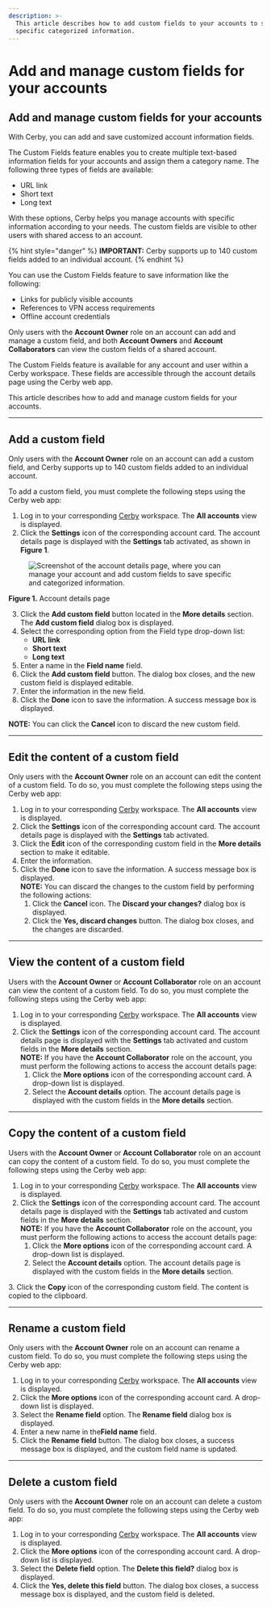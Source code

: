 ```yaml
---
description: >-
  This article describes how to add custom fields to your accounts to save
  specific categorized information.
---
```


# Add and manage custom fields for your accounts

## Add and manage custom fields for your accounts

With Cerby, you can add and save customized account information fields.

The Custom Fields feature enables you to create multiple text-based information fields for your accounts and assign them a category name. The following three types of fields are available:

* URL link
* Short text
* Long text

With these options, Cerby helps you manage accounts with specific information according to your needs. The custom fields are visible to other users with shared access to an account.

{% hint style="danger" %}
**IMPORTANT:** Cerby supports up to 140 custom fields added to an individual account.
{% endhint %}

You can use the Custom Fields feature to save information like the following:

* Links for publicly visible accounts
* References to VPN access requirements
* Offline account credentials

Only users with the **Account Owner** role on an account can add and manage a custom field, and both **Account Owners** and **Account Collaborators** can view the custom fields of a shared account.

The Custom Fields feature is available for any account and user within a Cerby workspace. These fields are accessible through the account details page using the Cerby web app.

This article describes how to add and manage custom fields for your accounts.

***

## Add a custom field

Only users with the **Account Owner** role on an account can add a custom field, and Cerby supports up to 140 custom fields added to an individual account.

To add a custom field, you must complete the following steps using the Cerby web app:

1. Log in to your corresponding [Cerby](https://app.cerby.com/) workspace. The **All accounts** view is displayed.
2. Click the **Settings** icon of the corresponding account card. The account details page is displayed with the **Settings** tab activated, as shown in **Figure 1**.

<figure><img src="gitbook/.gitbook/assets/M6BCD9BPSX8fWomVBk4eoGOmSNJORkFUrAxcjKj2JlBiqOJUBADN3v9bZzoq1m_2Gg6EpPV-MpZg-EuKgEl4hLU2OwKEeXnq2sgpoJD5pc43pTt7NcKmFn9uIHqPVKP0YBHNrE-6UA7bUvSFBM-s2kA" alt="Screenshot of the account details page, where you can manage your account and add custom fields to save specific and categorized information."><figcaption></figcaption></figure>

**Figure 1.** Account details page

3. Click the **Add custom field** button located in the **More details** section. The **Add custom field** dialog box is displayed.
4. Select the corresponding option from the Field type drop-down list:
   * **URL link**
   * **Short text**
   * **Long text**
5. Enter a name in the **Field name** field.
6. Click the **Add custom field** button. The dialog box closes, and the new custom field is displayed editable.
7. Enter the information in the new field.
8. Click the **Done** icon to save the information. A success message box is displayed.

**NOTE:** You can click the **Cancel** icon to discard the new custom field.

***

## Edit the content of a custom field

Only users with the **Account Owner** role on an account can edit the content of a custom field. To do so, you must complete the following steps using the Cerby web app:

1. Log in to your corresponding [Cerby](https://app.cerby.com/) workspace. The **All accounts** view is displayed.
2. Click the **Settings** icon of the corresponding account card. The account details page is displayed with the **Settings** tab activated.
3. Click the **Edit** icon of the corresponding custom field in the **More details** section to make it editable.
4. Enter the information.
5. Click the **Done** icon to save the information. A success message box is displayed.\
   **NOTE:** You can discard the changes to the custom field by performing the following actions:
   1. Click the **Cancel** icon. The **Discard your changes?** dialog box is displayed.
   2. Click the **Yes, discard changes** button. The dialog box closes, and the changes are discarded.

***

## View the content of a custom field

Users with the **Account Owner** or **Account Collaborator** role on an account can view the content of a custom field. To do so, you must complete the following steps using the Cerby web app:

1. Log in to your corresponding [Cerby](https://app.cerby.com/) workspace. The **All accounts** view is displayed.
2. Click the **Settings** icon of the corresponding account card. The account details page is displayed with the **Settings** tab activated and custom fields in the **More details** section.\
   **NOTE:** If you have the **Account Collaborator** role on the account, you must perform the following actions to access the account details page:
   1. Click the **More options** icon of the corresponding account card. A drop-down list is displayed.
   2. Select the **Account details** option. The account details page is displayed with the custom fields in the **More details** section.

***

## Copy the content of a custom field

Users with the **Account Owner** or **Account Collaborator** role on an account can copy the content of a custom field. To do so, you must complete the following steps using the Cerby web app:

1. Log in to your corresponding [Cerby](https://app.cerby.com/) workspace. The **All accounts** view is displayed.
2. Click the **Settings** icon of the corresponding account card. The account details page is displayed with the **Settings** tab activated and custom fields in the **More details** section.\
   **NOTE:** If you have the **Account Collaborator** role on the account, you must perform the following actions to access the account details page:
   1. Click the **More options** icon of the corresponding account card. A drop-down list is displayed.
   2. Select the **Account details** option. The account details page is displayed with the custom fields in the **More details** section.

3\. Click the **Copy** icon of the corresponding custom field. The content is copied to the clipboard.

***

## Rename a custom field

Only users with the **Account Owner** role on an account can rename a custom field. To do so, you must complete the following steps using the Cerby web app:

1. Log in to your corresponding [Cerby](https://app.cerby.com/) workspace. The **All accounts** view is displayed.
2. Click the **More options** icon of the corresponding account card. A drop-down list is displayed.
3. Select the **Rename field** option. The **Rename field** dialog box is displayed.
4. Enter a new name in the**Field name** field.
5. Click the **Rename field** button. The dialog box closes, a success message box is displayed, and the custom field name is updated.

***

## Delete a custom field

Only users with the **Account Owner** role on an account can delete a custom field. To do so, you must complete the following steps using the Cerby web app:

1. Log in to your corresponding [Cerby](https://app.cerby.com/) workspace. The **All accounts** view is displayed.
2. Click the **More options** icon of the corresponding account card. A drop-down list is displayed.
3. Select the **Delete field** option. The **Delete this field?** dialog box is displayed.
4. Click the **Yes, delete this field** button. The dialog box closes, a success message box is displayed, and the custom field is deleted.
